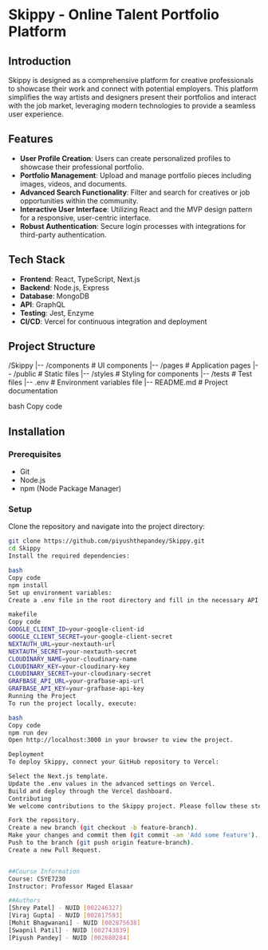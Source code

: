 # Skippy - Online Talent Portfolio Platform

## Introduction
Skippy is designed as a comprehensive platform for creative professionals to showcase their work and connect with potential employers. This platform simplifies the way artists and designers present their portfolios and interact with the job market, leveraging modern technologies to provide a seamless user experience.

## Features
- **User Profile Creation**: Users can create personalized profiles to showcase their professional portfolio.
- **Portfolio Management**: Upload and manage portfolio pieces including images, videos, and documents.
- **Advanced Search Functionality**: Filter and search for creatives or job opportunities within the community.
- **Interactive User Interface**: Utilizing React and the MVP design pattern for a responsive, user-centric interface.
- **Robust Authentication**: Secure login processes with integrations for third-party authentication.

## Tech Stack
- **Frontend**: React, TypeScript, Next.js
- **Backend**: Node.js, Express
- **Database**: MongoDB
- **API**: GraphQL
- **Testing**: Jest, Enzyme
- **CI/CD**: Vercel for continuous integration and deployment

## Project Structure
/Skippy
|-- /components # UI components
|-- /pages # Application pages
|-- /public # Static files
|-- /styles # Styling for components
|-- /tests # Test files
|-- .env # Environment variables file
|-- README.md # Project documentation

bash
Copy code

## Installation

### Prerequisites
- Git
- Node.js
- npm (Node Package Manager)

### Setup
Clone the repository and navigate into the project directory:
```bash
git clone https://github.com/piyushthepandey/Skippy.git
cd Skippy
Install the required dependencies:

bash
Copy code
npm install
Set up environment variables:
Create a .env file in the root directory and fill in the necessary API keys and credentials:

makefile
Copy code
GOOGLE_CLIENT_ID=your-google-client-id
GOOGLE_CLIENT_SECRET=your-google-client-secret
NEXTAUTH_URL=your-nextauth-url
NEXTAUTH_SECRET=your-nextauth-secret
CLOUDINARY_NAME=your-cloudinary-name
CLOUDINARY_KEY=your-cloudinary-key
CLOUDINARY_SECRET=your-cloudinary-secret
GRAFBASE_API_URL=your-grafbase-api-url
GRAFBASE_API_KEY=your-grafbase-api-key
Running the Project
To run the project locally, execute:

bash
Copy code
npm run dev
Open http://localhost:3000 in your browser to view the project.

Deployment
To deploy Skippy, connect your GitHub repository to Vercel:

Select the Next.js template.
Update the .env values in the advanced settings on Vercel.
Build and deploy through the Vercel dashboard.
Contributing
We welcome contributions to the Skippy project. Please follow these steps to contribute:

Fork the repository.
Create a new branch (git checkout -b feature-branch).
Make your changes and commit them (git commit -am 'Add some feature').
Push to the branch (git push origin feature-branch).
Create a new Pull Request.


##Course Information 
Course: CSYE7230
Instructor: Professor Maged Elasaar

##Authors 
[Shrey Patel] - NUID [002246327]
[Viraj Gupta] - NUID [002817593]
[Mohit Bhagwanani] - NUID [002875638]
[Swapnil Patil] - NUID [002743839]
[Piyush Pandey] - NUID [002680284]